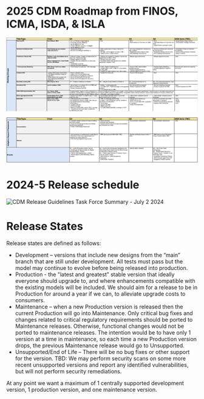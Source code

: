 # 2025 CDM Roadmap from FINOS, ICMA, ISDA, & ISLA

![](.github/cdm-roadmap-2025-1.png)

![](.github/cdm-roadmap-2025-2.png)

# 2024-5 Release schedule
![CDM Release Guidelines Task Force Summary - July 2 2024](https://github.com/finos/common-domain-model/assets/7291088/9542593d-b63e-4447-8a21-cfec1df65221)

Release States
===============
Release states are defined as follows:
* Development – versions that include new designs from the “main” branch that are still under development.  All tests must pass but the model may continue to evolve before being released into production.
* Production - the "latest and greatest" stable version that ideally everyone should upgrade to, and where enhancements compatible with the existing models will be included. We should aim for a release to be in Production for around a year if we can, to alleviate upgrade costs to consumers. 
* Maintenance – when a new Production version is released then the current Production will go into Maintenance. Only critical bug fixes and changes related to critical regulatory requirements should be ported to Maintenance releases. Otherwise, functional changes would not be ported to maintenance releases.  The intention would be to have only 1 version at a time in maintenance, so each time a new Production version drops, the previous Maintenance release would go to Unsupported.
* Unsupported/End of Life – There will be no bug fixes or other support for the version.  TBD: We may perform security scans on some more recent unsupported versions and report any identified vulnerabilities, but will not perform security remediations.

  
At any point we want a maximum of 1 centrally supported development version, 1 production version, and one maintenance version.


